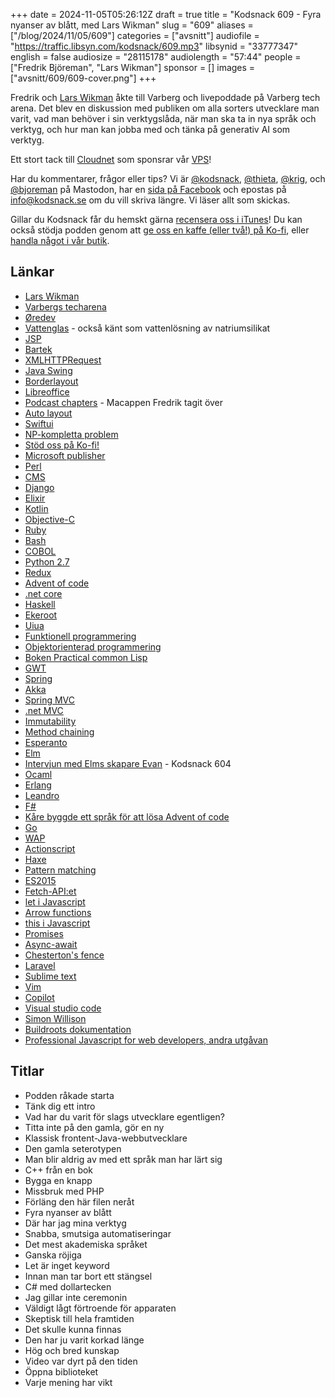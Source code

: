 +++
date = 2024-11-05T05:26:12Z
draft = true
title = "Kodsnack 609 - Fyra nyanser av blått, med Lars Wikman"
slug = "609"
aliases = ["/blog/2024/11/05/609"]
categories = ["avsnitt"]
audiofile = "https://traffic.libsyn.com/kodsnack/609.mp3"
libsynid = "33777347"
english = false
audiosize = "28115178"
audiolength = "57:44"
people = ["Fredrik Björeman", "Lars Wikman"]
sponsor = []
images = ["avsnitt/609/609-cover.png"]
+++

Fredrik och [Lars Wikman](https://underjord.io/lars.html) åkte till Varberg och livepoddade på Varberg tech arena. Det blev en diskussion med publiken om alla sorters utvecklare man varit, vad man behöver i sin verktygslåda, när man ska ta in nya språk och verktyg, och hur man kan jobba med och tänka på generativ AI som verktyg.

Ett stort tack till [Cloudnet](https://www.cloudnet.se) som sponsrar vår [VPS](https://en.wikipedia.org/wiki/Virtual_private_server)!

Har du kommentarer, frågor eller tips? Vi är [@kodsnack](https://social.podsnack.se/@kodsnack), [@thieta](https://6510.nu/@thieta), [@krig](https://6510.nu/@krig), och [@bjoreman](https://toot.cafe/@bjoreman) på Mastodon, har en [sida på Facebook](https://www.facebook.com/) och epostas på [info@kodsnack.se](mailto:info@kodsnack.se) om du vill skriva längre. Vi läser allt som skickas.

Gillar du Kodsnack får du hemskt gärna [recensera oss i iTunes](https://itunes.apple.com/se/podcast/kodsnack/id561631498?l=en)! Du kan också stödja podden genom att <a href="https://ko-fi.com/kodsnack" rel="payment">ge oss en kaffe (eller två!) på Ko-fi</a>, eller [handla något i vår butik](https://shop.spreadshirt.se/kodsnack/).

## Länkar
* [Lars Wikman](https://underjord.io/lars.html)
* [Varbergs techarena](https://campus.varberg.se/samarbeta/techarena)
* [Øredev](https://oredev.org/)
* [Vattenglas](https://sv.wikipedia.org/wiki/Natriumsilikat) - också känt som vattenlösning av natriumsilikat
* [JSP](https://en.wikipedia.org/wiki/Jakarta_Server_Pages)
* [Bartek](https://brtk.se/)
* [XMLHTTPRequest](https://en.wikipedia.org/wiki/XMLHttpRequest)
* [Java Swing](https://en.wikipedia.org/wiki/Swing_%28Java%29)
* [Borderlayout](https://docs.oracle.com/javase/8/docs/api/index.html?java/awt/BorderLayout.html)
* [Libreoffice](https://en.wikipedia.org/wiki/LibreOffice)
* [Podcast chapters](https://chaptersapp.com/) - Macappen Fredrik tagit över
* [Auto layout](https://developer.apple.com/library/archive/documentation/UserExperience/Conceptual/AutolayoutPG/index.html)
* [Swiftui](https://en.wikipedia.org/wiki/SwiftUI)
* [NP-kompletta problem](https://en.wikipedia.org/wiki/NP-completeness)
* [Stöd oss på Ko-fi!](https://ko-fi.com/kodsnack)
* [Microsoft publisher](https://en.wikipedia.org/wiki/Microsoft_Publisher)
* [Perl](https://en.wikipedia.org/wiki/Perl)
* [CMS](https://en.wikipedia.org/wiki/Content_management_system)
* [Django](https://en.wikipedia.org/wiki/Django_%28web_framework%29)
* [Elixir](https://en.wikipedia.org/wiki/Elixir_%28programming_language%29)
* [Kotlin](https://en.wikipedia.org/wiki/Kotlin_%28programming_language%29)
* [Objective-C](https://en.wikipedia.org/wiki/Objective-C)
* [Ruby](https://en.wikipedia.org/wiki/Ruby_%28programming_language%29)
* [Bash](https://en.wikipedia.org/wiki/Bash_%28Unix_shell%29)
* [COBOL](https://en.wikipedia.org/wiki/COBOL)
* [Python 2.7](https://en.wikipedia.org/wiki/Python_%28programming_language%29#History)
* [Redux](https://redux.js.org/)
* [Advent of code](https://adventofcode.com/)
* [.net core](https://en.wikipedia.org/wiki/.NET)
* [Haskell](https://en.wikipedia.org/wiki/Haskell)
* [Ekeroot](https://andreasekeroot.com/)
* [Uiua](https://www.uiua.org/)
* [Funktionell programmering](https://en.wikipedia.org/wiki/Functional_programming)
* [Objektorienterad programmering](https://en.wikipedia.org/wiki/Object-oriented_programming)
* [Boken Practical common Lisp](https://gigamonkeys.com/book/)
* [GWT](https://en.wikipedia.org/wiki/Google_Web_Toolkit)
* [Spring](https://en.wikipedia.org/wiki/Spring_Framework)
* [Akka](https://en.wikipedia.org/wiki/Akka_%28toolkit%29)
* [Spring MVC](https://en.wikipedia.org/wiki/Spring_Framework)
* [.net MVC](https://dotnet.microsoft.com/en-us/apps/aspnet/mvc)
* [Immutability](https://en.wikipedia.org/wiki/Immutable_object)
* [Method chaining](https://en.wikipedia.org/wiki/Method_chaining)
* [Esperanto](https://en.wikipedia.org/wiki/Esperanto)
* [Elm](https://elm-lang.org/)
* [Intervjun med Elms skapare Evan](https://kodsnack.se/604/) - Kodsnack 604
* [Ocaml](https://ocaml.org/)
* [Erlang](https://www.erlang.org/)
* [Leandro](https://www.twitch.tv/leostera/about)
* [F#](https://en.wikipedia.org/wiki/F_Sharp_%28programming_language%29)
* [Kåre byggde ett språk för att lösa Advent of code](https://kodsnack.se/564/)
* [Go](https://en.wikipedia.org/wiki/Go_%28programming_language%29)
* [WAP](https://en.wikipedia.org/wiki/Wireless_Application_Protocol)
* [Actionscript](https://en.wikipedia.org/wiki/ActionScript)
* [Haxe](https://en.wikipedia.org/wiki/Haxe)
* [Pattern matching](https://en.wikipedia.org/wiki/Pattern_matching)
* [ES2015](https://babeljs.io/docs/learn/)
* [Fetch-API:et](https://developer.mozilla.org/en-US/docs/Web/API/Fetch_API)
* [let i Javascript](https://developer.mozilla.org/en-US/docs/Web/JavaScript/Reference/Statements/let)
* [Arrow functions](https://developer.mozilla.org/en-US/docs/Web/JavaScript/Reference/Functions/Arrow_functions)
* [this i Javascript](https://developer.mozilla.org/en-US/docs/Web/JavaScript/Reference/Operators/this)
* [Promises](https://developer.mozilla.org/en-US/docs/Web/JavaScript/Reference/Global_Objects/Promise)
* [Async-await](https://developer.mozilla.org/en-US/docs/Web/JavaScript/Reference/Statements/async_function)
* [Chesterton's fence](https://en.wikipedia.org/wiki/G._K._Chesterton#Chesterton's_fence)
* [Laravel](https://laravel.com/)
* [Sublime text](https://www.sublimetext.com/)
* [Vim](https://en.wikipedia.org/wiki/Vim_%28text_editor%29)
* [Copilot](https://en.wikipedia.org/wiki/GitHub_Copilot)
* [Visual studio code](https://en.wikipedia.org/wiki/Visual_Studio_Code)
* [Simon Willison](https://simonwillison.net/)
* [Buildroots dokumentation](https://buildroot.org/downloads/manual/manual.html)
* [Professional Javascript for web developers, andra utgåvan](https://www.wiley.com/en-ae/Professional+JavaScript+for+Web+Developers%2C+2nd+Edition-p-9780470227800)

## Titlar
* Podden råkade starta
* Tänk dig ett intro
* Vad har du varit för slags utvecklare egentligen?
* Titta inte på den gamla, gör en ny
* Klassisk frontent-Java-webbutvecklare
* Den gamla seterotypen
* Man blir aldrig av med ett språk man har lärt sig
* C++ från en bok
* Bygga en knapp
* Missbruk med PHP
* Förläng den här filen neråt
* Fyra nyanser av blått
* Där har jag mina verktyg
* Snabba, smutsiga automatiseringar
* Det mest akademiska språket
* Ganska röjiga
* Let är inget keyword
* Innan man tar bort ett stängsel
* C# med dollartecken
* Jag gillar inte ceremonin
* Väldigt lågt förtroende för apparaten
* Skeptisk till hela framtiden
* Det skulle kunna finnas
* Den har ju varit korkad länge
* Hög och bred kunskap
* Video var dyrt på den tiden
* Öppna biblioteket
* Varje mening har vikt